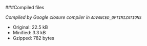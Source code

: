###Compiled files

*Compiled by Google closure compiler in `ADVANCED_OPTIMIZATIONS`*  

- Original: 22.5 kB
- Minified: 3.3 kB
- Gzipped:  782 bytes
